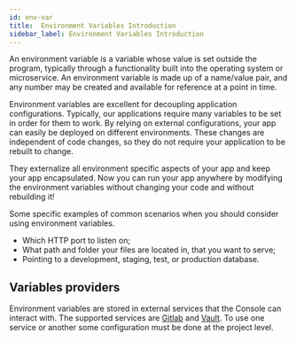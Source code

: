```yaml
---
id: env-var
title:  Environment Variables Introduction
sidebar_label: Environment Variables Introduction
---
```

An environment variable is a variable whose value is set outside the program, typically through a functionality built into the operating system or microservice.
An environment variable is made up of a name/value pair, and any number may be created and available for reference at a point in time.

Environment variables are excellent for decoupling application configurations. Typically, our applications require many variables to be set in order for them to work. By relying on external configurations, your app can easily be deployed on different environments. These changes are independent of code changes, so they do not require your application to be rebuilt to change.

They externalize all environment specific aspects of your app and keep your app encapsulated. Now you can run your app anywhere by modifying the environment variables without changing your code and without rebuilding it!

Some specific examples of common scenarios when you should consider using environment variables.

* Which HTTP port to listen on;
* What path and folder your files are located in, that you want to serve;
* Pointing to a development, staging, test, or production database.

## Variables providers

Environment variables are stored in external services that the Console can interact with. The supported services are [Gitlab](https://gitlab.com) and [Vault](https://www.vaultproject.io/). To use one service or another some configuration must be done at the project level.
